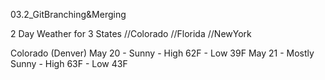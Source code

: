 03.2_GitBranching&Merging

2 Day Weather for 3 States
//Colorado
//Florida
//NewYork

Colorado (Denver)
May 20 - Sunny - High 62F - Low 39F
May 21 - Mostly Sunny - High 63F - Low 43F

